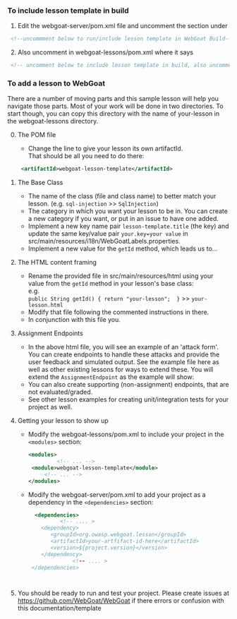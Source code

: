 ### To include lesson template in build ###
1. Edit the webgoat-server/pom.xml file and uncomment the section under  
  ```xml  
   <!--uncommment below to run/include lesson template in WebGoat Build-->  
  ```

2. Also uncomment in webgoat-lessons/pom.xml where it says    
  ```xml  
   <!-- uncomment below to include lesson template in build, also uncomment the dependency in webgoat-server/pom.xml-->
  ```  
  
### To add a lesson to WebGoat ###

There are a number of moving parts and this sample lesson will help you navigate those parts. Most of your work will be done in two directories. To start though, you can copy this directory with the name of your-lesson in the webgoat-lessons directory.

0. The POM file  

    *  Change the line to give your lesson its own artifactId.   
        That should be all you need to do there:  
	```xml  
	 <artifactId>webgoat-lesson-template</artifactId>  
	```  
1. The Base Class  

    *  The name of the class (file and class name) to better match your lesson. (e.g. `sql-injection` >> `SqlInjection`)  
    *  The category in which you want your lesson to be in. You can create a new category if you want, or put in an issue to have one added.   
    * Implement a new key name pair `lesson-template.title` (the key) and update the same key/value pair `your.key=your value` in src/main/resources/i18n/WebGoatLabels.properties.  
    * Implement a new value for the `getId` method, which leads us to...  

2. The HTML content framing  

    * Rename the provided file in src/main/resources/html using your value from the `getId` method in your lesson's base class:  
	e.g.   
	`public String getId() { return "your-lesson";  }` >> `your-lesson.html`   
    * Modify that file following the commented instructions in there.   
    * In conjunction with this file you.  

3. Assignment Endpoints    
    * In the above html file, you will see an example of an 'attack form'. You can create endpoints to handle these attacks and provide the user feedback and simulated output. See the example file here as well as other existing lessons for ways to extend these.  You will extend the `AssignmentEndpoint` as the example will show:  
    * You can also create supporting (non-assignment) endpoints, that are not evaluated/graded.  
    * See other lesson examples for creating unit/integration tests for your project as well.


4. Getting your lesson to show up  

    * Modify the webgoat-lessons/pom.xml to include your project in the `<modules>` section:  
        ```xml
	  <modules>
	             <!-- ... -->
	     <module>webgoat-lesson-template</module>
		     <!-- ... -->
	  </modules>
        ```
	
    * Modify the webgoat-server/pom.xml to add your project as a dependency in the `<dependencies>` section:   
       ```xml
         <dependencies>
	             <!-- .... >
           <dependency>
              <groupId>org.owasp.webgoat.lesson</groupId>
              <artifactId>your-artfifact-id-here</artifactId>
              <version>${project.version}</version>
           </dependency>
                     <!-- .... >
        </dependencies>
    ```
        

5. You should be ready to run and test your project. Please create issues at https://github.com/WebGoat/WebGoat if there errors or confusion with this documentation/template
